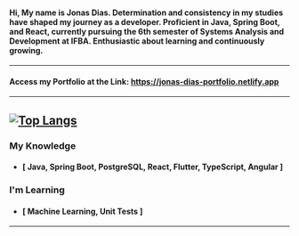 #### Hi, My name is Jonas Dias. Determination and consistency in my studies have shaped my journey as a developer. Proficient in Java, Spring Boot, and React, currently pursuing the 6th semester of Systems Analysis and Development at IFBA. Enthusiastic about learning and continuously growing.

---
#### Access my Portfolio at the Link: https://jonas-dias-portfolio.netlify.app
---
[![Top Langs](https://github-readme-stats.vercel.app/api/top-langs/?username=JonasDias10&theme=dracula&layout=compact)](https://github.com/anuraghazra/github-readme-stats)
---

### My Knowledge
* #### **[ Java, Spring Boot, PostgreSQL, React, Flutter, TypeScript, Angular ]**

### I'm Learning
* #### **[ Machine Learning, Unit Tests ]**

---

